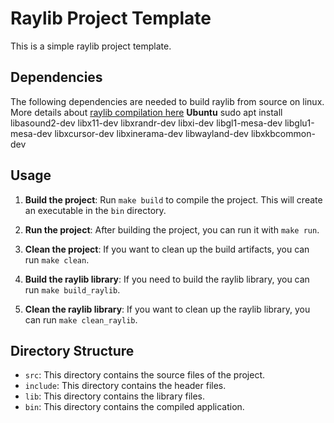 # Raylib Project Template

This is a simple raylib project template.

## Dependencies

The following dependencies are needed to build raylib from source on linux. More details about [raylib compilation here](https://github.com/raysan5/raylib/wiki/Working-on-GNU-Linux#build-raylib-using-cmake)
**Ubuntu**
    sudo apt install libasound2-dev libx11-dev libxrandr-dev libxi-dev libgl1-mesa-dev libglu1-mesa-dev libxcursor-dev libxinerama-dev libwayland-dev libxkbcommon-dev

## Usage

1. **Build the project**: Run `make build` to compile the project. This will create an executable in the `bin` directory.

2. **Run the project**: After building the project, you can run it with `make run`.

3. **Clean the project**: If you want to clean up the build artifacts, you can run `make clean`.

4. **Build the raylib library**: If you need to build the raylib library, you can run `make build_raylib`.

5. **Clean the raylib library**: If you want to clean up the raylib library, you can run `make clean_raylib`.

## Directory Structure

- `src`: This directory contains the source files of the project.
- `include`: This directory contains the header files.
- `lib`: This directory contains the library files.
- `bin`: This directory contains the compiled application.

